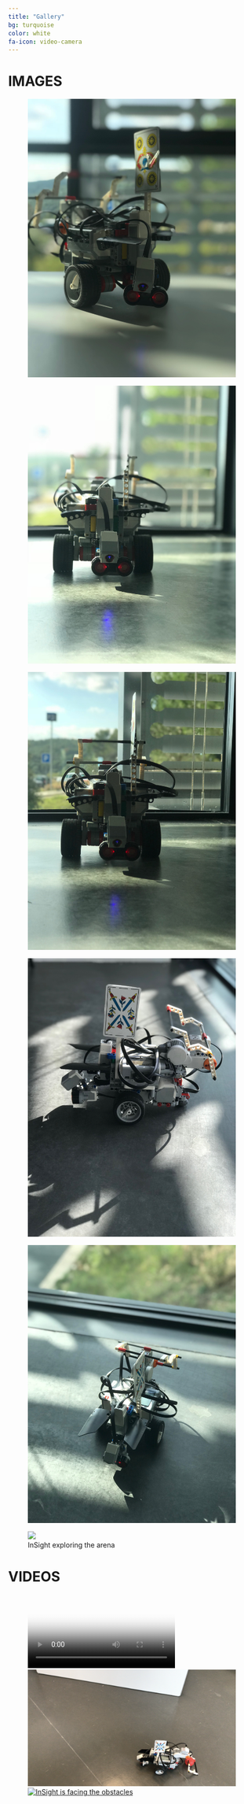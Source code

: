 ```yaml
---
title: "Gallery"
bg: turquoise
color: white
fa-icon: video-camera
---
```



# IMAGES

<figure>
<img src="img/IMG_4099.jpg" />
</figure>

<figure>
<img src="img/IMG_4103.jpg" />
</figure>

<figure>
<img src="img/IMG_4104.jpg" />
</figure>

<figure>
<img src="img/IMG_4106.jpg" />
</figure>

<figure>
<img src="img/IMG_4107.jpg" />
</figure>

<figure>
<img src="img/IMG_4112.png" />
<figcaption>InSight exploring the arena</figcaption>
</figure>

# VIDEOS

<figure id="video_player">
	<div id="video_container">
		<video controls poster="vid-glacier.jpg">
			<source src="video/img_4109.mp4" type="video/mp4">
		</video>
	</div>
	<figcaption>
		<a href="video/img_4109.mp4" class="currentvid">
			<img src="img/img_4109.png" alt="InSight is releasing an obstacle">
		</a>
		<a href="video/img_4110.mp4">
    <img src="img/IMG_4112.png" alt="InSight is facing the obstacles">
		</a>
	</figcaption>
</figure>
